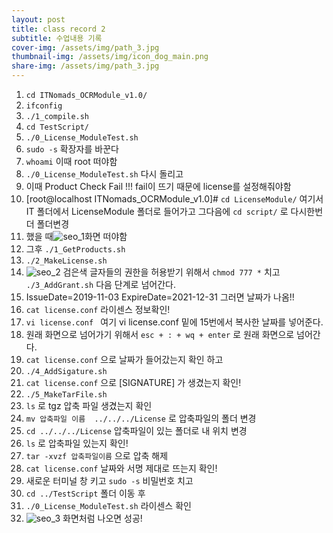 ```yaml
---
layout: post
title: class record 2
subtitle: 수업내용 기록 
cover-img: /assets/img/path_3.jpg
thumbnail-img: /assets/img/icon_dog_main.png
share-img: /assets/img/path_3.jpg
---
```



1. ```cd ITNomads_OCRModule_v1.0/```
2. ```ifconfig```
3. ```./1_compile.sh ```
4. ```cd TestScript/```
5. ```./0_License_ModuleTest.sh```
6. ```sudo -s``` 확장자를 바꾼다 
7. ```whoami```  이때 root 떠야함
8. ```./0_License_ModuleTest.sh```  다시 돌리고 
9. 이때 Product  Check Fail !!! fail이 뜨기 때문에 license를 설정해줘야함
10. [root@localhost ITNomads_OCRModule_v1.0]# ```cd LicenseModule/``` 여기서 IT 폴더에서 LicenseModule 폴더로 들어가고 그다음에 
        ```cd script/``` 로 다시한번더 폴더변경
11. 했을 때![seo_1](https://user-images.githubusercontent.com/89623096/145658225-79c660f4-b800-457d-8446-56561b80f50a.png)화면 떠야함
12. 그후 ```./1_GetProducts.sh```
13. ```./2_MakeLicense.sh```
14. ![seo_2](https://user-images.githubusercontent.com/89623096/145658227-e0ead3fd-d3d5-47a7-b979-7d7495239f13.png) 검은색 글자들의 권한을 허용받기 위해서 ```chmod 777 *``` 치고 ```./3_AddGrant.sh``` 다음 단계로 넘어간다.
15. IssueDate=2019-11-03
    ExpireDate=2021-12-31     그러면 날짜가 나옴!! 
16. ```cat license.conf``` 라이센스 정보확인! 
17. ```vi license.conf ``` 여기 vi license.conf  밑에 15번에서 복사한 날짜를 넣어준다.
18. 원래 화면으로 넘어가기 위해서 ```esc + : + wq + enter``` 로 원래 화면으로 넘어간다.
19. ```cat license.conf``` 으로 날짜가 들어갔는지 확인 하고 
20. ```./4_AddSigature.sh``` 
21. ```cat license.conf``` 으로 [SIGNATURE] 가 생겼는지 확인!
22. ```./5_MakeTarFile.sh```
23. ```ls``` 로 tgz 압축 파일 생겼는지 확인 
24. ```mv 압축파일 이름  ../../../License``` 로 압축파일의 폴더 변경
25. ```cd ../../../License``` 압축파일이 있는 폴더로 내 위치 변경
26. ```ls``` 로 압축파일 있는지 확인!
27. ```tar -xvzf 압축파일이름``` 으로 압축 해제 
28. ```cat license.conf``` 날짜와 서명 제대로 뜨는지 확인!
29. 새로운 터미널 창 키고 ```sudo -s``` 비밀번호 치고 
30. ```cd ../TestScript``` 폴더 이동 후 
31. ```./0_License_ModuleTest.sh``` 라이센스 확인
32. ![seo_3](https://user-images.githubusercontent.com/89623096/145658228-3889c011-eb03-4425-a7c5-ec87baff2d6b.png) 화면처럼 나오면 성공! 
